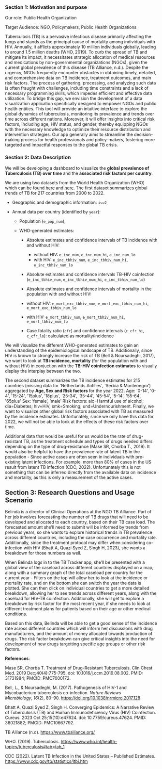 ### Section 1: Motivation and purpose

Our role: Public Health Organization

Target Audience: NGO, Policymakers, Public Health Organizations

Tuberculosis (TB) is a pervasive infectious disease primarily affecting the lungs and stands as the principal cause of mortality among individuals with HIV. Annually, it afflicts approximately 10 million individuals globally, leading to around 1.5 million deaths (WHO, 2019). To curb the spread of TB and mitigate its impact, it necessitates strategic allocation of medical resources and medications by non-governmental organizations (NGOs), given the current global prevalence of this disease (TB Alliance, n.d.). Despite the urgency, NGOs frequently encounter obstacles in obtaining timely, detailed, and comprehensive data on TB incidence, treatment outcomes, and main risk factors. The process of gathering, processing, and analyzing such data is often fraught with challenges, including time constraints and a lack of necessary programming skills, which impedes efficient and effective data utilization. To bridge this gap, we envision the development of a data visualization application specifically designed to empower NGOs and public health entities. This tool will provide an intuitive interface to explore the global dynamics of tuberculosis, monitoring its prevalence and trends over time across different nations. Moreover, it will offer insights into critical risk factors, including age, HIV status, and gender, thereby equipping NGOs with the necessary knowledge to optimize their resource distribution and intervention strategies. Our app generally aims to streamline the decision-making process for health professionals and policy-makers, fostering more targeted and impactful responses to the global TB crisis.

### Section 2: Data Description

We will be developing a dashboard to visualize the **global prevalence of Tuberculosis (TB) over time** and the **associated risk factors per country**.

We are using two datasets from the World Health Organization (WHO) which can be found [here](https://www.google.com/url?q=https://extranet.who.int/tme/generateCSV.asp?ds%3Destimates&sa=D&source=docs&ust=1711469479701182&usg=AOvVaw2Uui8IYP7fyZ3E0_nXPnGw) and [here](https://www.google.com/url?q=https://extranet.who.int/tme/generateCSV.asp?ds%3Destimates_age_sex&sa=D&source=docs&ust=1711469600536959&usg=AOvVaw3O2Ts9QUTKv5xk08Arn6fE). The first dataset summarizes global trends of TB for 217 countries from 2000 to 2022.

-   Geographic and demographic information: `iso2`

-   Annual data per country (identified by `year`):

    -   Population (`e_pop_num`),

    -   WHO-generated estimates:

        -   Absolute estimates and confidence intervals of TB incidence with and without HIV: 
            - without HIV: `e_inc_num`, `e_inc_num_hi`, `e_inc_num_lo`
            - with HIV: `e_inc_tbhiv_num`, `e_inc_tbhiv_num_hi`, `e_inc_tbhiv_num_lo`

        -   Absolute estimates and confidence intervals TB-HIV coinfection (`e_inc_tbhiv_num`, `e_inc_tbhiv_num_hi`, `e_inc_tbhiv_num_lo`)

        -   Absolute estimates and confidence intervals of mortality in the population with and without HIV: 
        - without HIV: `e_mort_exc_tbhiv_num`, `e_mort_exc_tbhiv_num_hi`, `e_mort_exc_tbhiv_num_lo`
        - with HIV: `e_mort_tbhiv_num`, `e_mort_tbhiv_num_hi`, `e_mort_tbhiv_num_lo`

        -   Case fatality ratio (`cfr`) and confidence intervals (`c_cfr_hi`, `c_cfr_lo`): calculated as mortality/incidence

We will visualize the different WHO-generated estimates to gain an understanding of the epidemiological landscape of TB. Additionally, since HIV is known to strongly increase the risk of TB (Bell & Noursadeghi, 2017), we want to look at **TB incidence, mortality** (for the population with and without HIV) in conjuction with the **TB-HIV coinfection estimates** to visually display the interplay between the two.

The second dataset summarizes the TB incidence estimates for 215 countries (missing data for 'Netherlands Antilles', 'Serbia & Montenegro') aggregated by **Age, Sex and Risk factors** for the year 2022. Age: '0-14', '0-4', '15-24', '15plus', '18plus', '25-34', '35-44', '45-54', '5-14', '55-64', '65plus' Sex: ‘female’, ‘male’ Risk factors: alc=Harmful use of alcohol; dia=Diabetes; hiv=HIV; smk=Smoking; und=Undernourishment. Finally, we want to visualize other global risk factors associated with TB as measured by the incidence estimates. Unfortunately, since we only have this data for 2022, we will not be able to look at the effects of these risk factors over time.

Additional data that would be useful for us would be the rate of drug-resistant TB, as the treatment schedule and types of drugs needed differs depending on the type of drug-resistance (Mase SR, Chorba T., 2019). It would also be helpful to have the prevalence rate of latent TB in the population - Since active cases are often seen in individuals with pre-existing latent infections. For example, more than 80% of cases in the US result from latent TB infection (CDC, 2022). Unfortunately this is not something that can be inferred directly from the available data on incidence and mortality, as this is only a measurement of the active cases.

## Section 3: Research Questions and Usage Scenario

Belinda is a director of Clinical Operations at the NGO TB Alliance. Part of her job involves forecasting the number of TB drugs that will need to be developed and allocated to each country, based on their TB case load. The forecasted amount she’ll need to submit will be informed by trends from previous years, so she wants to explore historical trends in TB prevalence across different countries, including the case occurrence and mortality rate. Additionally, since the treatment protocol may differ when considering co-infection with HIV (Bhatt A, Quazi Syed Z, Singh H, 2023), she wants a breakdown for those numbers as well.


When Belinda logs in to the TB Tracker app, she’ll be presented with a global view of the caseload across different countries displayed on a map, along with a summary graph of the total caseload per country for the current year - Filters on the top will allow her to look at the incidence or mortality rate, and on the bottom she can switch the year the data is plotted. She can then click on individual countries to get a more detailed breakdown, allowing her to see trends across different years, along with the caseload for HIV-TB coinfection. Additionally, she will get to explore a breakdown by risk factor for the most recent year, if she needs to look at different treatment plans for patients based on their age or other medical conditions. 


Based on this data, Belinda will be able to get a good sense of the incidence rate across different countries which will inform her discussions with drug manufacturers, and the amount of money allocated towards production of drugs. The risk factor breakdown can give critical insights into the need for development of new drugs targetting specific age groups or other risk factors.

**References**:

Mase SR, Chorba T. Treatment of Drug-Resistant Tuberculosis. Clin Chest Med. 2019 Dec;40(4):775-795. doi: 10.1016/j.ccm.2019.08.002. PMID: 31731984; PMCID: PMC7000172.

Bell, L., & Noursadeghi, M. (2017). Pathogenesis of HIV-1 and Mycobacterium tuberculosis co-infection. *Nature Reviews Microbiology*, *16*(2), 80–90. https://doi.org/10.1038/nrmicro.2017.128

Bhatt A, Quazi Syed Z, Singh H. Converging Epidemics: A Narrative Review of Tuberculosis (TB) and Human Immunodeficiency Virus (HIV) Coinfection. Cureus. 2023 Oct 25;15(10):e47624. doi: 10.7759/cureus.47624. PMID: 38021882; PMCID: PMC10667792.

TB Alliance (n.d). https://www.tballiance.org/

WHO. (2019). Tuberculosis. https://www.who.int/health-topics/tuberculosis#tab=tab_1

CDC (2022). Latent TB Infection in the United States – Published Estimates. https://www.cdc.gov/tb/statistics/ltbi.htm
